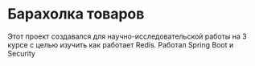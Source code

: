 # Барахолка товаров

Этот проект создавался для научно-исследовательской работы на 3 курсе с целью изучить как работает Redis.
Работал Spring Boot и Security
